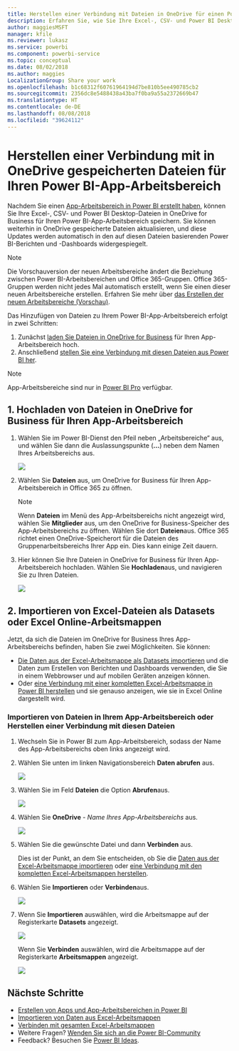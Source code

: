 ```yaml
---
title: Herstellen einer Verbindung mit Dateien in OneDrive für einen Power BI-App-Arbeitsbereich
description: Erfahren Sie, wie Sie Ihre Excel-, CSV- und Power BI Desktop-Dateien in OneDrive für Ihren Power BI-App-Arbeitsbereich speichern und auf diese zugreifen können.
author: maggiesMSFT
manager: kfile
ms.reviewer: lukasz
ms.service: powerbi
ms.component: powerbi-service
ms.topic: conceptual
ms.date: 08/02/2018
ms.author: maggies
LocalizationGroup: Share your work
ms.openlocfilehash: b1c68312f60761964194d7be810b5ee490785cb2
ms.sourcegitcommit: 2356dc8e5488438a43ba7f0ba9a55a2372669b47
ms.translationtype: HT
ms.contentlocale: de-DE
ms.lasthandoff: 08/08/2018
ms.locfileid: "39624112"
---
```

# <a name="connect-to-files-stored-in-onedrive-for-your-power-bi-app-workspace"></a>Herstellen einer Verbindung mit in OneDrive gespeicherten Dateien für Ihren Power BI-App-Arbeitsbereich
Nachdem Sie einen [App-Arbeitsbereich in Power BI erstellt haben](service-create-distribute-apps.md), können Sie Ihre Excel-, CSV- und Power BI Desktop-Dateien in OneDrive for Business für Ihren Power BI-App-Arbeitsbereich speichern. Sie können weiterhin in OneDrive gespeicherte Dateien aktualisieren, und diese Updates werden automatisch in den auf diesen Dateien basierenden Power BI-Berichten und -Dashboards widergespiegelt. 

> [!NOTE]
> Die Vorschauversion der neuen Arbeitsbereiche ändert die Beziehung zwischen Power BI-Arbeitsbereichen und Office 365-Gruppen. Office 365-Gruppen werden nicht jedes Mal automatisch erstellt, wenn Sie einen dieser neuen Arbeitsbereiche erstellen. Erfahren Sie mehr über [das Erstellen der neuen Arbeitsbereiche (Vorschau)](service-create-the-new-workspaces.md).

Das Hinzufügen von Dateien zu Ihrem Power BI-App-Arbeitsbereich erfolgt in zwei Schritten: 

1. Zunächst [laden Sie Dateien in OneDrive for Business](service-connect-to-files-in-app-workspace-onedrive-for-business.md#1-upload-files-to-the-onedrive-for-business-for-your-app-workspace) für Ihren App-Arbeitsbereich hoch.
2. Anschließend [stellen Sie eine Verbindung mit diesen Dateien aus Power BI her](service-connect-to-files-in-app-workspace-onedrive-for-business.md#2-import-excel-files-as-datasets-or-as-excel-online-workbooks).

> [!NOTE]
> App-Arbeitsbereiche sind nur in [Power BI Pro](service-free-vs-pro.md) verfügbar.
> 
> 

## <a name="1-upload-files-to-the-onedrive-for-business-for-your-app-workspace"></a>1. Hochladen von Dateien in OneDrive for Business für Ihren App-Arbeitsbereich
1. Wählen Sie im Power BI-Dienst den Pfeil neben „Arbeitsbereiche“ aus, und wählen Sie dann die Auslassungspunkte (**...**) neben dem Namen Ihres Arbeitsbereichs aus. 
   
   ![](media/service-connect-to-files-in-app-workspace-onedrive-for-business/power-bi-app-ellipsis.png)
2. Wählen Sie **Dateien** aus, um OneDrive for Business für Ihren App-Arbeitsbereich in Office 365 zu öffnen.
   
   > [!NOTE]
   > Wenn **Dateien** im Menü des App-Arbeitsbereichs nicht angezeigt wird, wählen Sie **Mitglieder** aus, um den OneDrive for Business-Speicher des App-Arbeitsbereichs zu öffnen. Wählen Sie dort **Dateien**aus. Office 365 richtet einen OneDrive-Speicherort für die Dateien des Gruppenarbeitsbereichs Ihrer App ein. Dies kann einige Zeit dauern. 
   > 
   > 
3. Hier können Sie Ihre Dateien in OneDrive for Business für Ihren App-Arbeitsbereich hochladen. Wählen Sie **Hochladen**aus, und navigieren Sie zu Ihren Dateien.
   
   ![](media/service-connect-to-files-in-app-workspace-onedrive-for-business/pbi_grpfilesonedrive.png)

## <a name="2-import-excel-files-as-datasets-or-as-excel-online-workbooks"></a>2. Importieren von Excel-Dateien als Datasets oder Excel Online-Arbeitsmappen
Jetzt, da sich die Dateien im OneDrive for Business Ihres App-Arbeitsbereichs befinden, haben Sie zwei Möglichkeiten. Sie können: 

* [Die Daten aus der Excel-Arbeitsmappe als Datasets importieren](service-get-data-from-files.md) und die Daten zum Erstellen von Berichten und Dashboards verwenden, die Sie in einem Webbrowser und auf mobilen Geräten anzeigen können.
* Oder [eine Verbindung mit einer kompletten Excel-Arbeitsmappe in Power BI herstellen](service-excel-workbook-files.md) und sie genauso anzeigen, wie sie in Excel Online dargestellt wird.

### <a name="import-or-connect-to-the-files-in-your-app-workspace"></a>Importieren von Dateien in Ihrem App-Arbeitsbereich oder Herstellen einer Verbindung mit diesen Dateien
1. Wechseln Sie in Power BI zum App-Arbeitsbereich, sodass der Name des App-Arbeitsbereichs oben links angezeigt wird. 
2. Wählen Sie unten im linken Navigationsbereich **Daten abrufen** aus. 
   
   ![](media/service-connect-to-files-in-app-workspace-onedrive-for-business/power-bi-app-get-data-button.png)
3. Wählen Sie im Feld **Dateien** die Option **Abrufen**aus.
   
   ![](media/service-connect-to-files-in-app-workspace-onedrive-for-business/pbi_getfiles.png)
4. Wählen Sie **OneDrive** - *Name Ihres App-Arbeitsbereichs* aus.
   
    ![](media/service-connect-to-files-in-app-workspace-onedrive-for-business/pbi_grp_one_drive_shrpt.png)
5. Wählen Sie die gewünschte Datei und dann **Verbinden** aus.
   
    Dies ist der Punkt, an dem Sie entscheiden, ob Sie die [Daten aus der Excel-Arbeitsmappe importieren](service-get-data-from-files.md) oder [eine Verbindung mit den kompletten Excel-Arbeitsmappen herstellen](service-excel-workbook-files.md).
6. Wählen Sie **Importieren** oder **Verbinden**aus.
   
    ![](media/service-connect-to-files-in-app-workspace-onedrive-for-business/pbi_importexceldataorwholecrop.png)
7. Wenn Sie **Importieren** auswählen, wird die Arbeitsmappe auf der Registerkarte **Datasets** angezeigt. 
   
    ![](media/service-connect-to-files-in-app-workspace-onedrive-for-business/power-bi-app-excel-file-import.png)
   
    Wenn Sie **Verbinden** auswählen, wird die Arbeitsmappe auf der Registerkarte **Arbeitsmappen** angezeigt.
   
    ![](media/service-connect-to-files-in-app-workspace-onedrive-for-business/power-bi-app-excel-file-connect.png)

## <a name="next-steps"></a>Nächste Schritte
* [Erstellen von Apps und App-Arbeitsbereichen in Power BI](service-create-distribute-apps.md)
* [Importieren von Daten aus Excel-Arbeitsmappen](service-get-data-from-files.md)
* [Verbinden mit gesamten Excel-Arbeitsmappen](service-excel-workbook-files.md)
* Weitere Fragen? [Wenden Sie sich an die Power BI-Community](http://community.powerbi.com/)
* Feedback? Besuchen Sie [Power BI Ideas](https://ideas.powerbi.com/forums/265200-power-bi).

